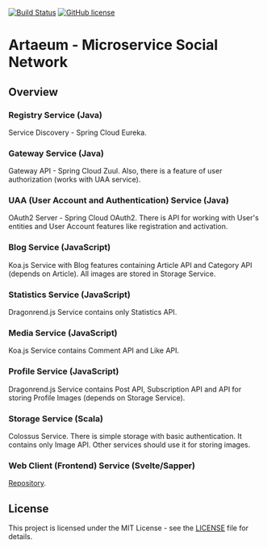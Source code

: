 [![Build Status](https://travis-ci.org/EgorRepnikov/artaeum.svg?branch=master)](https://travis-ci.org/EgorRepnikov/artaeum)
[![GitHub license](https://img.shields.io/github/license/mashape/apistatus.svg)](https://github.com/EgorRepnikov/arteaum.com/blob/master/LICENCE)
# Artaeum - Microservice Social Network

## Overview
### Registry Service (Java)
Service Discovery - Spring Cloud Eureka.

### Gateway Service (Java)
Gateway API - Spring Cloud Zuul. Also, there is a feature of user authorization (works with UAA service).

### UAA (User Account and Authentication) Service (Java)
OAuth2 Server - Spring Cloud OAuth2. There is API for working with User's entities and User Account features like registration and activation.

### Blog Service (JavaScript)
Koa.js Service with Blog features containing Article API and Category API (depends on Article). All images are stored in Storage Service.

### Statistics Service (JavaScript)
Dragonrend.js Service contains only Statistics API.

### Media Service (JavaScript)
Koa.js Service contains Comment API and Like API.

### Profile Service (JavaScript)
Dragonrend.js Service contains Post API, Subscription API and API for storing Profile Images (depends on Storage Service).

### Storage Service (Scala)
Colossus Service. There is simple storage with basic authentication. It contains only Image API. Other services should use it for storing images.

### Web Client (Frontend) Service (Svelte/Sapper)
[Repository](https://github.com/EgorRepnikov/artaeum-frontend).

## License
This project is licensed under the MIT License - see the [LICENSE](LICENSE) file for details.
